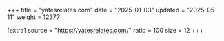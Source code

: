 +++
title = "yatesrelates.com"
date = "2025-01-03"
updated = "2025-05-11"
weight = 12377

[extra]
source = "https://yatesrelates.com/"
ratio = 100
size = 12
+++
